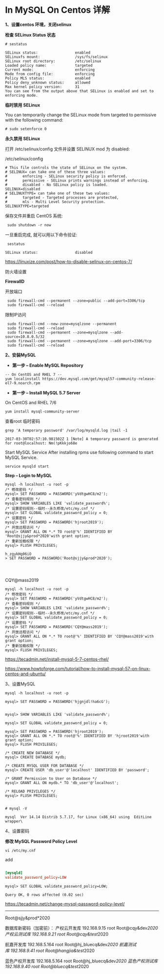 # In MySQL On Centos  详解

 **1、设置centos 环境，关闭selinux**
 
 **检查 SELinux Status 状态**
 
   ```shell script
 # sestatus

 SELinux status:                 enabled
 SELinuxfs mount:                /sys/fs/selinux
 SELinux root directory:         /etc/selinux
 Loaded policy name:             targeted
 Current mode:                   enforcing
 Mode from config file:          enforcing
 Policy MLS status:              enabled
 Policy deny_unknown status:     allowed
 Max kernel policy version:      31
 You can see from the output above that SELinux is enabled and set to enforcing mode.
```

 
 **临时禁用 SELinux**
 
 You can temporarily change the SELinux mode from targeted to permissive with the following command:
 
 ```shell script
# sudo setenforce 0
```

 **永久禁用 SELinux**
 
 打开 /etc/selinux/config 文件并设置 SELINUX mod 为 disabled:
 
 /etc/selinux/config
 
 ```shell script
 # This file controls the state of SELinux on the system.
 # SELINUX= can take one of these three values:
 #       enforcing - SELinux security policy is enforced.
 #       permissive - SELinux prints warnings instead of enforcing.
 #       disabled - No SELinux policy is loaded.
 SELINUX=disabled
 # SELINUXTYPE= can take one of these two values:
 #       targeted - Targeted processes are protected,
 #       mls - Multi Level Security protection.
 SELINUXTYPE=targeted                     
 ```

 保存文件并重启 CentOS 系统:
 
```shell script
 sudo shutdown -r now
```

 一旦重启完成, 就可以用以下命令验证:

```shell script
 sestatus

SELinux status:                 disabled

```

https://linuxize.com/post/how-to-disable-selinux-on-centos-7/

 防火墙设置
 
 **FirewallD**
 
 开放端口
 
```shell script
 sudo firewall-cmd --permanent --zone=public --add-port=3306/tcp
 sudo firewall-cmd --reload
```

限制IP访问

```shell script
 sudo firewall-cmd --new-zone=mysqlzone --permanent
 sudo firewall-cmd --reload
 sudo firewall-cmd --permanent --zone=mysqlzone --add-source=10.8.0.5/32
 sudo firewall-cmd --permanent --zone=mysqlzone --add-port=3306/tcp
 sudo firewall-cmd --reload

```

 **2、安装MySQL**
 
 - **第一步 – Enable MySQL Repository**
 
 ```shell script
-- On CentOS and RHEL 7 -- 
yum localinstall https://dev.mysql.com/get/mysql57-community-release-el7-9.noarch.rpm

```

- **第一步 – Install MySQL 5.7 Server**
 
On CentOS and RHEL 7/6
```shell script
yum install mysql-community-server
```

查看root 临时密码

```shell script
grep 'A temporary password' /var/log/mysqld.log |tail -1

2017-03-30T02:57:10.981502Z 1 [Note] A temporary password is generated for root@localhost: Nm(!pKkkjo68e

```
 Start MySQL Service
After installing rpms use following command to start MySQL Service.
```shell script
service mysqld start
```

**Step – Login to MySQL**

```shell script
mysql -h localhost -u root -p 
/* 修改密码 */
mysql> SET PASSWORD = PASSWORD('yVdtgwHC8/m2');
/* 查看密码规则 */
mysql> SHOW VARIABLES LIKE 'validate_password%';
/* 设置密码规则--临时--永久修改/etc/my.cnf */
mysql> SET GLOBAL validate_password_policy = 0;
/* 设置密码 */
mysql> SET PASSWORD = PASSWORD('hjroot2019');
/* 开放远程访问 */
mysql> GRANT ALL ON *.* TO root@'%' IDENTIFIED BY 'Root@sjjy&prod*2020'with grant option;
/* 重新加载权限 */
mysql> FLUSH PRIVILEGES;

h_zgykHg06iO
> SET PASSWORD = PASSWORD('Root@sjjy&prod*2020');




```
CQY@mass2019

```shell script
mysql -h localhost -u root -p 
/* 修改密码 */
mysql> SET PASSWORD = PASSWORD('yVdtgwHC8/m2');
/* 查看密码规则 */
mysql> SHOW VARIABLES LIKE 'validate_password%';
/* 设置密码规则--临时--永久修改/etc/my.cnf */
mysql> SET GLOBAL validate_password_policy = 0;
/* 设置密码 */
mysql> SET PASSWORD = PASSWORD('CQY@mass2019');
/* 开放远程访问 */
mysql> GRANT ALL ON *.* TO root@'%' IDENTIFIED BY 'CQY@mass2019'with grant option;
/* 重新加载权限 */
mysql> FLUSH PRIVILEGES;

```

https://tecadmin.net/install-mysql-5-7-centos-rhel/

https://www.howtoforge.com/tutorial/how-to-install-mysql-57-on-linux-centos-and-ubuntu/


 3、设置MySQL
 
 ```shell script
 mysql -h localhost -u root -p 
 
 mysql> SET PASSWORD = PASSWORD('hjgnjdl!ha6cG');
 
 
 mysql> SHOW VARIABLES LIKE 'validate_password%';
 
 mysql> SET GLOBAL validate_password_policy = 0;
 
 mysql> SET PASSWORD = PASSWORD('hjroot2019');
 mysql> GRANT ALL ON *.* TO root@'%' IDENTIFIED BY 'hjroot2019'with grant option;
 mysql> FLUSH PRIVILEGES;
 
 /* CREATE NEW DATABASE */
 mysql> CREATE DATABASE mydb;
  
 /* CREATE MYSQL USER FOR DATABASE */
 mysql> CREATE USER 'db_user'@'localhost' IDENTIFIED BY 'password';
  
 /* GRANT Permission to User on Database */
 mysql> GRANT ALL ON mydb.* TO 'db_user'@'localhost';
  
 /* RELOAD PRIVILEGES */
 mysql> FLUSH PRIVILEGES;
 
 
 # mysql -V
 
 mysql  Ver 14.14 Distrib 5.7.17, for Linux (x86_64) using  EditLine wrapper\
 ```     

 4、设置密码

**修改 MySQL Password Policy Level**

```shell script
vi /etc/my.cnf
```
add 
```mysql.cnf

[mysqld]
validate_password_policy=LOW

```
```mysql
mysql> SET GLOBAL validate_password_policy=LOW;
 
Query OK, 0 rows affected (0.02 sec)

```

https://tecadmin.net/change-mysql-password-policy-level/


-------

 Root@sjjy&prod*2020

数据库新密码（加密前）：
产权云开发库 192.168.9.15 root Root@cqy&dev*2020
产权云测试库 192.168.9.21 root Root@cqy&test*2020

航嘉开发库 192.168.5.164 root Root@hj_bluecq&dev*2020
航嘉测试库 192.168.9.41 root Root@hangjia&test*2020

蓝色产权开发库 192.168.5.164 root Root@hj_bluecq&dev*2020
蓝色产权测试库 192.168.9.40 root Root@bluecq&test*2020


